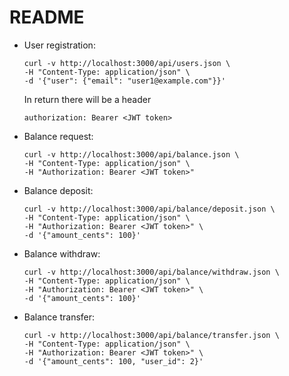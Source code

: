 # README

* User registration:
  ```
  curl -v http://localhost:3000/api/users.json \
  -H "Content-Type: application/json" \
  -d '{"user": {"email": "user1@example.com"}}'
  ```
  In return there will be a header
  ```
  authorization: Bearer <JWT token>
  ```
* Balance request:
  ```
  curl -v http://localhost:3000/api/balance.json \
  -H "Content-Type: application/json" \
  -H "Authorization: Bearer <JWT token>"
  ```
* Balance deposit:
  ```
  curl -v http://localhost:3000/api/balance/deposit.json \
  -H "Content-Type: application/json" \
  -H "Authorization: Bearer <JWT token>" \
  -d '{"amount_cents": 100}'
  ```

* Balance withdraw:
  ```
  curl -v http://localhost:3000/api/balance/withdraw.json \
  -H "Content-Type: application/json" \
  -H "Authorization: Bearer <JWT token>" \
  -d '{"amount_cents": 100}'
  ```
* Balance transfer:
  ```
  curl -v http://localhost:3000/api/balance/transfer.json \
  -H "Content-Type: application/json" \
  -H "Authorization: Bearer <JWT token>" \
  -d '{"amount_cents": 100, "user_id": 2}'
  ```
